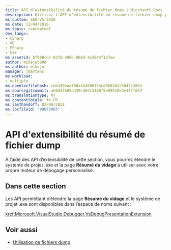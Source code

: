 ```yaml
---
title: API d’extensibilité du résumé de fichier dump | Microsoft Docs
description: Utilisez l’API d’extensibilité du résumé de fichier dump pour étendre le système de projet. exe et vider la page de résumé pour travailler avec votre propre moteur de débogage personnalisé dans Visual Studio.
ms.custom: SEO-VS-2020
ms.date: 11/04/2016
ms.topic: conceptual
dev_langs:
- CSharp
- VB
- FSharp
- C++
ms.assetid: bf008cdc-03f8-496b-868d-4c2644f1d7ee
author: mikejo5000
ms.author: mikejo
manager: jmartens
ms.workload:
- multiple
ms.openlocfilehash: ceb349eaa708aa54088174cd9b82b3c8047c28b3
ms.sourcegitcommit: ae6d47b09a439cd0e13180f5e89510e3e347fd47
ms.translationtype: MT
ms.contentlocale: fr-FR
ms.lasthandoff: 02/08/2021
ms.locfileid: "99872065"
---
```

# <a name="dump-file-summary-extensibility-api"></a>API d'extensibilité du résumé de fichier dump
À l’aide des API d’extensibilité de cette section, vous pourrez étendre le système de projet .exe et la page **Résumé du vidage** à utiliser avec votre propre moteur de débogage personnalisé.

## <a name="in-this-section"></a>Dans cette section
 Les API permettant d’étendre la page **Résumé du vidage** et le système de projet .exe sont disponibles dans l’espace de noms suivant :

 <xref:Microsoft.VisualStudio.Debugger.VsDebugPresentationExtension>

## <a name="see-also"></a>Voir aussi
- [Utilisation de fichiers dump](../debugger/using-dump-files.md)